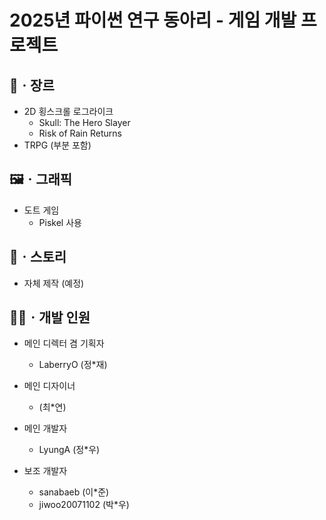 2025년 파이썬 연구 동아리 - 게임 개발 프로젝트
=

## 🎲ㆍ장르
- 2D 횡스크롤 로그라이크
    - Skull: The Hero Slayer
    - Risk of Rain Returns
- TRPG (부분 포함)

## 🖼️ㆍ그래픽
- 도트 게임
    - Piskel 사용

## 📖ㆍ스토리
- 자체 제작 (예정)

## 🧑‍💻ㆍ개발 인원
- 메인 디렉터 겸 기획자
    - LaberryO (정*재)

- 메인 디자이너
    - (최*연)

- 메인 개발자
    - LyungA (정*우)

- 보조 개발자
    - sanabaeb (이*준)
    - jiwoo20071102 (박*우)

